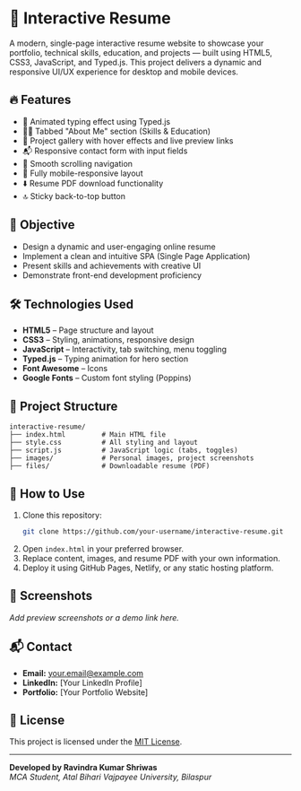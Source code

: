 # 📄 Interactive Resume

A modern, single-page interactive resume website to showcase your portfolio, technical skills, education, and projects — built using HTML5, CSS3, JavaScript, and Typed.js. This project delivers a dynamic and responsive UI/UX experience for desktop and mobile devices.

## 🔥 Features

- 🎯 Animated typing effect using Typed.js
- 🧑‍💻 Tabbed "About Me" section (Skills & Education)
- 📁 Project gallery with hover effects and live preview links
- 📬 Responsive contact form with input fields
- 🧭 Smooth scrolling navigation
- 📱 Fully mobile-responsive layout
- ⬇️ Resume PDF download functionality
- 🔝 Sticky back-to-top button

## 🎯 Objective

- Design a dynamic and user-engaging online resume
- Implement a clean and intuitive SPA (Single Page Application)
- Present skills and achievements with creative UI
- Demonstrate front-end development proficiency

## 🛠️ Technologies Used

- **HTML5** – Page structure and layout
- **CSS3** – Styling, animations, responsive design
- **JavaScript** – Interactivity, tab switching, menu toggling
- **Typed.js** – Typing animation for hero section
- **Font Awesome** – Icons
- **Google Fonts** – Custom font styling (Poppins)

## 📁 Project Structure

```
interactive-resume/
├── index.html         # Main HTML file
├── style.css          # All styling and layout
├── script.js          # JavaScript logic (tabs, toggles)
├── images/            # Personal images, project screenshots
├── files/             # Downloadable resume (PDF)
```

## 🧪 How to Use

1. Clone this repository:
   ```bash
   git clone https://github.com/your-username/interactive-resume.git
   ```
2. Open `index.html` in your preferred browser.
3. Replace content, images, and resume PDF with your own information.
4. Deploy it using GitHub Pages, Netlify, or any static hosting platform.

## 📸 Screenshots

_Add preview screenshots or a demo link here._

## 📬 Contact

- **Email:** your.email@example.com  
- **LinkedIn:** [Your LinkedIn Profile]  
- **Portfolio:** [Your Portfolio Website]  

## 📜 License

This project is licensed under the [MIT License](LICENSE).

---

**Developed by Ravindra Kumar Shriwas**  
*MCA Student, Atal Bihari Vajpayee University, Bilaspur*
